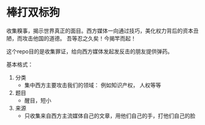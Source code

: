 # 棒打双标狗
收集糗事，揭示世界真正的面目。西方媒体一向通过技巧，美化权力背后的资本丑陋，而攻击他国的道德。 吾等忍之久矣！今揭竿而起！

这个repo目的是收集罪证，给向西方媒体发起发反击的朋友提供弹药。

基本格式：
1. 分类
   - 集中西方主要攻击我们的领域： 例如知识产权， 人权等等
2. 题目
   - 醒目，短小
3. 来源
   - 只收集来自西方主流媒体自己的文章，用他们自己的手，打他们自己的脸
